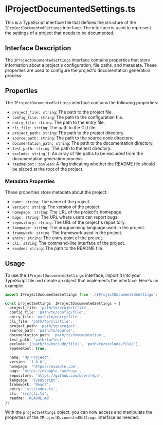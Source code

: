 # IProjectDocumentedSettings.ts

This is a TypeScript interface file that defines the structure of the `IProjectDocumentedSettings` interface. The interface is used to represent the settings of a project that needs to be documented.

## Interface Description

The `IProjectDocumentedSettings` interface contains properties that store information about a project's configuration, file paths, and metadata. These properties are used to configure the project's documentation generation process.

## Properties

The `IProjectDocumentedSettings` interface contains the following properties:

- `project_file: string`: The path to the project file.
- `config_file: string`: The path to the configuration file.
- `entry_file: string`: The path to the entry file.
- `cli_file: string`: The path to the CLI file.
- `project_path: string`: The path to the project directory.
- `source_path: string`: The path to the source code directory.
- `documentation_path: string`: The path to the documentation directory.
- `test_path: string`: The path to the test directory.
- `exclude: string[]`: An array of file paths to be excluded from the documentation generation process.
- `readmeRoot: boolean`: A flag indicating whether the README file should be placed at the root of the project.

### Metadata Properties

These properties store metadata about the project:

- `name: string`: The name of the project.
- `version: string`: The version of the project.
- `homepage: string`: The URL of the project's homepage.
- `bugs: string`: The URL where users can report bugs.
- `repository: string`: The URL of the project's repository.
- `language: string`: The programming language used in the project.
- `framework: string`: The framework used in the project.
- `entry: string`: The entry point of the project.
- `cli: string`: The command-line interface of the project.
- `readme: string`: The path to the README file.

## Usage

To use the `IProjectDocumentedSettings` interface, import it into your TypeScript file and create an object that implements the interface. Here's an example:

```typescript
import IProjectDocumentedSettings from './IProjectDocumentedSettings';

const projectSettings: IProjectDocumentedSettings = {
  project_file: 'path/to/project/file',
  config_file: 'path/to/config/file',
  entry_file: 'path/to/entry/file',
  cli_file: 'path/to/cli/file',
  project_path: 'path/to/project',
  source_path: 'path/to/source',
  documentation_path: 'path/to/documentation',
  test_path: 'path/to/test',
  exclude: ['path/to/exclude/file1', 'path/to/exclude/file2'],
  readmeRoot: true,

  name: 'My Project',
  version: '1.0.0',
  homepage: 'https://example.com',
  bugs: 'https://example.com/bugs',
  repository: 'https://github.com/user/repo',
  language: 'TypeScript',
  framework: 'React',
  entry: 'src/index.ts',
  cli: 'src/cli.ts',
  readme: 'README.md',
};
```

With the `projectSettings` object, you can now access and manipulate the properties of the `IProjectDocumentedSettings` interface as needed.